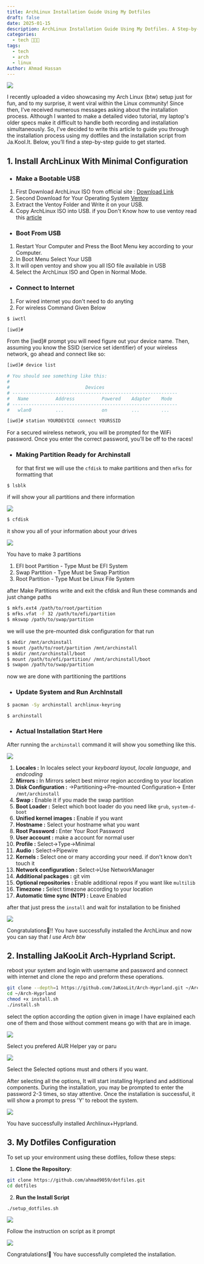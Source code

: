 ```yaml
---
title: ArchLinux Installation Guide Using My Dotfiles
draft: false
date: 2025-01-15
description: ArchLinux Installation Guide Using My Dotfiles. A Step-by-Step Guide
categories:
  - tech 👨🏻‍💻
tags:
  - tech
  - arch
  - linux
Author: Ahmad Hassan
---
```

![](/posts/assets/archlinux.webp)

I recently uploaded a video showcasing my Arch Linux (btw) setup just for fun, and to my surprise, it went viral within the Linux community! Since then, I’ve received numerous messages asking about the installation process. Although I wanted to make a detailed video tutorial, my laptop's older specs make it difficult to handle both recording and installation simultaneously. So, I’ve decided to write this article to guide you through the installation process using my dotfiles and the installation script from Ja.Kool.It. Below, you’ll find a step-by-step guide to get started.

## 1. Install ArchLinux With Minimal Configuration

- ### Make a Bootable USB

1. First Download ArchLinux ISO from official site : [Download Link](https://archlinux.org/download/)
2. Second Download for Your Operating System [Ventoy](https://github.com/ventoy/Ventoy/releases)
3. Extract the Ventoy Folder and Write it on your USB.
4. Copy ArchLinux ISO into USB.
   if you Don't Know how to use ventoy read this [article](https://itsfoss.com/use-ventoy/)

- ### Boot From USB

1. Restart Your Computer and Press the Boot Menu key according to your Computer.
2. In Boot Menu Select Your USB
3. It will open ventoy and show you all ISO file available in USB
4. Select the ArchLinux ISO and Open in Normal Mode.

- ### Connect to Internet

1. For wired internet you don't need to do anyting
2. For wireless Command Given Below

```bash
$ iwctl

[iwd]#
```

From the [iwd]# prompt you will need figure out your device name. Then, assuming you know the SSID (service set identifier) of your wireless network, go ahead and connect like so:

```bash
[iwd]# device list

# You should see something like this:
#
#                            Devices
# -------------------------------------------------------------
#   Name          Address          Powered    Adapter    Mode
# -------------------------------------------------------------
#   wlan0         ...              on         ...        ...

[iwd]# station YOURDEVICE connect YOURSSID
```

For a secured wireless network, you will be prompted for the WiFi password. Once you enter the correct password, you’ll be off to the races!

- ### Making Partition Ready for Archinstall
  for that first we will use the `cfdisk` to make partitions and then `mfks` for formatting that

```bash
$ lsblk
```

if will show your all partitions and there information

![](/posts/assets/archlinux/1.webp)

```bash
$ cfdisk
```

it show you all of your information about your drives

![](/posts/assets/archlinux/2.webp)

You have to make 3 partitions

1. EFI boot Partition - Type Must be EFI System
2. Swap Partition - Type Must be Swap Partition
3. Root Partition - Type Must be Linux File System

after Make Partitions write and exit the cfdisk and Run these commands and just change paths

```bash
$ mkfs.ext4 /path/to/root/partition
$ mfks.vfat -F 32 /path/to/efi/partition
$ mkswap /path/to/swap/partition
```

we will use the pre-mounted disk configuration for that run

```bash
$ mkdir /mnt/archinstall
$ mount /path/to/root/partition /mnt/archinstall
$ mkdir /mnt/archinstall/boot
$ mount /path/to/efi/partition/ /mnt/archinstall/boot
$ swapon /path/to/swap/partition
```

now we are done with partitioning the partitions

- ### Update System and Run ArchInstall

```bash
$ pacman -Sy archinstall archlinux-keyring

$ archinstall
```

- ### Actual Installation Start Here

After running the `archinstall` command it will show you something like this.

![](/posts/assets/archlinux/3.webp)

1. **Locales :** In locales select your _keyboard layout_, _locale language_, and _endcoding_
2. **Mirrors :** In Mirrors select best mirror region according to your location
3. **Disk Configuration :** ->Partitioning->Pre-mounted Configuration-> Enter `/mnt/archinstall`
4. **Swap :** Enable it if you made the swap partition
5. **Boot Loader :** Select which boot loader do you need like `grub`, `system-d-boot`
6. **Unified kernel images :** Enable if you want
7. **Hostname :** Select your hostname what you want
8. **Root Password :** Enter Your Root Password
9. **User account :** make a account for normal user
10. **Profile :** Select->Type->Minimal
11. **Audio :** Select->Pipewire
12. **Kernels :** Select one or many according your need. if don't know don't touch it
13. **Network configuration :** Select->Use NetworkManager
14. **Additional packages :** git vim
15. **Optional repositories :** Enable additional repos if you want like `multilib`
16. **Timezone :** Select timezone according to your location
17. **Automatic time sync (NTP) :** Leave Enabled

after that just press the `install` and wait for installation to be finished

![](/posts/assets/archlinux/4.webp)

Congratulations🎉!! You have successfully installed the ArchLinux and now you can say that _I use Arch btw_

## 2. Installing JaKooLit Arch-Hyprland Script.

reboot your system and login with username and password and connect with internet and clone the repo and preform these operations.

```bash
git clone --depth=1 https://github.com/JaKooLit/Arch-Hyprland.git ~/Arch-Hyprland
cd ~/Arch-Hyprland
chmod +x install.sh
./install.sh
```

select the option according the option given in image I have explained each one of them and those without comment means go with that are in image.

![](/posts/assets/img-2.webp)

Select you prefered AUR Helper  yay or paru

![](/posts/assets/img-3.webp)

Select the Selected options must and others if you want.


After selecting all the options, It will start installing Hyprland and additional components. During the installation, you may be prompted to enter the password 2-3 times, so stay attentive. Once the installation is successful, it will show a prompt to press 'Y' to reboot the system.

![](/posts/assets/img-5.webp)

You have successfully installed Archlinux+Hyprland.

## 3. My Dotfiles Configuration

To set up your environment using these dotfiles, follow these steps:

1. **Clone the Repository**:

```bash
git clone https://github.com/ahmad9059/dotfiles.git
cd dotfiles
```

2. **Run the Install Script**

```bash
./setup_dotfiles.sh
```

![](/posts/assets/img.webp)

Follow the instruction on script as it prompt 

![](/posts/assets/img-1.webp)

Congratulations!🎉 You have successfully completed the installation.